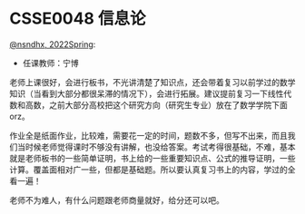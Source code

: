 
# CSSE0048 信息论

[@nsndhx, 2022Spring](https://github.com/nsndhx):

- 任课教师：宁博

老师上课很好，会进行板书，不光讲清楚了知识点，还会带着复习以前学过的数学知识（当看到大部分都很呆滞的情况下），会进行拓展。建议提前复习一下线性代数和高数，之前大部分高校把这个研究方向（研究生专业）放在了数学学院下面orz。

作业全是纸面作业，比较难，需要花一定的时间，题数不多，但写不出来，而且我们当时候老师觉得课时不够没有讲解，也没给答案。考试考得很基础，不难，基本就是老师板书的一些简单证明，书上给的一些重要知识点、公式的推导证明，一些计算。覆盖面相对广一些，但都是基础题。所以要认真复习书上的内容，学过的全看一遍！

老师不为难人，有什么问题跟老师商量就好，给分还可以吧。

